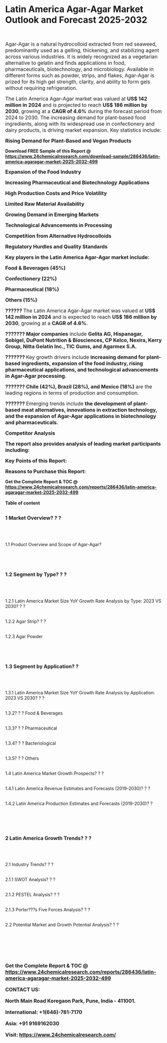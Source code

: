 <h1>Latin America Agar-Agar Market Outlook and Forecast 2025-2032</h1><br/><p><span style="font-size:16px">Agar-Agar is a natural hydrocolloid extracted from red seaweed, predominantly used as a gelling, thickening, and stabilizing agent across various industries. It is widely recognized as a vegetarian alternative to gelatin and finds applications in food, pharmaceuticals, biotechnology, and microbiology. Available in different forms such as powder, strips, and flakes, Agar-Agar is prized for its high gel strength, clarity, and ability to form gels without requiring refrigeration.</span></p><p><span style="font-size:16px">The Latin America Agar-Agar market was valued at <strong>US$ 142 million in 2024</strong> and is projected to reach <strong>US$ 186 million by 2030</strong>, growing at a <strong><strong>CAGR</strong> of 4.6%</strong> during the forecast period from 2024 to 2030. The increasing demand for plant-based food ingredients, along with its widespread use in confectionery and dairy products, is driving market expansion. Key statistics include:</span></p><p><span style="font-size:16px"><strong>Rising Demand for Plant-Based and Vegan Products</strong></span></p><div><b>Download FREE Sample of this Report @ <a href="https://www.24chemicalresearch.com/download-sample/286436/latin-america-agaragar-market-2025-2032-499">https://www.24chemicalresearch.com/download-sample/286436/latin-america-agaragar-market-2025-2032-499</a></b></div><p><span style="font-size:16px"><strong>Expansion of the Food Industry</strong></span></p><p><span style="font-size:16px"><strong>Increasing Pharmaceutical and Biotechnology Applications</strong></span></p><p><span style="font-size:16px"><strong>High Production Costs and Price Volatility</strong></span></p><p><span style="font-size:16px"><strong>Limited Raw Material Availability</strong></span></p><p><span style="font-size:16px"><strong>Growing Demand in Emerging Markets</strong></span></p><p><span style="font-size:16px"><strong>Technological Advancements in Processing</strong></span></p><p><span style="font-size:16px"><strong>Competition from Alternative Hydrocolloids</strong></span></p><p><span style="font-size:16px"><strong>Regulatory Hurdles and Quality Standards</strong></span></p><p><span style="font-size:16px"><strong><strong>Key players</strong> in the Latin America Agar-Agar market include:</strong></span></p><p><span style="font-size:16px"><strong>Food & Beverages (45%)</strong></span></p><p><span style="font-size:16px"><strong>Confectionery (22%)</strong></span></p><p><span style="font-size:16px"><strong>Pharmaceutical (18%)</strong></span></p><p><span style="font-size:16px"><strong>Others (15%)</strong></span></p><p><span style="font-size:16px"><strong>?????? </strong>The Latin America Agar-Agar market was valued at <strong>US$ 142 million in 2024</strong> and is expected to reach <strong>US$ 186 million by 2030</strong>, growing at a <strong><strong>CAGR</strong> of 4.6%</strong>.</span></p><p><span style="font-size:16px"><strong>??????? </strong><strong>Major companies</strong> include <strong>Gelita AG, Hispanagar, Sobigel, DuPont Nutrition & Biosciences, CP Kelco, Nexira, Kerry Group, Nitta Gelatin Inc., TIC Gums, and Agarmex S.A.</strong></span></p><p><span style="font-size:16px"><strong>??????? </strong>Key growth drivers include <strong>increasing demand for plant-based ingredients, expansion of the food industry, rising pharmaceutical applications, and technological advancements in Agar-Agar processing.</strong></span></p><p><span style="font-size:16px"><strong>??????? Chile (42%), Brazil (28%), and Mexico (18%)</strong> are the leading regions in terms of production and consumption.</span></p><p><span style="font-size:16px"><strong>??????? </strong>Emerging trends include <strong>the development of plant-based meat alternatives, innovations in extraction technology, and the expansion of Agar-Agar applications in biotechnology and pharmaceuticals.</strong></span></p><p><span style="font-size:16px"><strong style="font-size:16px">Competitor Analysis</strong></span></p><p><span style="font-size:16px"><strong>The report also provides analysis of leading market participants including:</strong></span></p><p><span style="font-size:16px"><strong>Key Points of this Report:</strong></span></p><p><span style="font-size:16px"><strong>Reasons to Purchase this Report:</strong></span></p><div><b>Get the Complete Report & TOC @ <a href="https://www.24chemicalresearch.com/reports/286436/latin-america-agaragar-market-2025-2032-499">https://www.24chemicalresearch.com/reports/286436/latin-america-agaragar-market-2025-2032-499</a></b></div><br><b>Table of content</b><p><h2><span style="font-size:16px"><strong>1 Market Overview? ? ? </strong></span></h2><br />
 
 <br />
 
 <p>1.1 Product Overview and Scope of Agar-Agar? </p><br />
 
 <br />
 
 <h2><strong><span style="font-size:16px">1.2 Segment by Type? ? ? </span></strong></h2><br />
 
 <br />
 
 <p>1.2.1 Latin America Market Size YoY Growth Rate Analysis by Type: 2023 VS 2030? ? ? <br /><br />
 
 1.2.2 Agar Strip? ? ? <br /><br />
 
 1.2.3 Agar Powder<br /><br />
 
 <br />
 
 <h2><span style="font-size:16px"><strong>1.3 Segment by Application? ? </strong></span></h2><br />
 
 <br />
 
 <p>1.3.1 Latin America Market Size YoY Growth Rate Analysis by Application: 2023 VS 2030? ? ? <br /><br />
 
 1.3.2? ? ? Food & Beverages<br /><br />
 
 1.3.3? ? ? Pharmaceutical<br /><br />
 
 1.3.4? ? ? Bacteriological<br /><br />
 
 1.3.5? ? ? Others<br /><br />
 
 1.4 Latin America Market Growth Prospects? ? ? <br /><br />
 
 1.4.1 Latin America Revenue Estimates and Forecasts (2019-2030)? ? ? <br /><br />
 
 1.4.2 Latin America Production Estimates and Forecasts (2019-2030)? ? </p><br />
 
 <br />
 
 <h2><span style="font-size:16px"><strong>2 Latin America Growth Trends? ? ? </strong></span></h2><br />
 
 <br />
 
 <p>2.1 Industry Trends? ? ? <br /><br />
 
 2.1.1 SWOT Analysis? ? ? <br /><br />
 
 2.1.2 PESTEL Analysis? ? ? <br /><br />
 
 2.1.3 Porter???s Five Forces Analysis? ? ? <br /><br />
 
 2.2 Potential Market and Growth Potential Analysis? ? ? </p><br />
 
 <br />
 
 <h2><span style="font-size:16px"><strong><br><div><b>Get the Complete Report & TOC @ <a href="https://www.24chemicalresearch.com/reports/286436/latin-america-agaragar-market-2025-2032-499">https://www.24chemicalresearch.com/reports/286436/latin-america-agaragar-market-2025-2032-499</a></b></div></p>
 
 <b>CONTACT US:</b><br>
 
 North Main Road Koregaon Park, Pune, India - 411001.<br/>
 
 International: +1(646)-781-7170<br/>
 
 Asia: +91 9169162030<br/>
 
 Visit: <a href="https://www.24chemicalresearch.com/">https://www.24chemicalresearch.com/</a>
 
 <br>